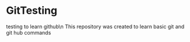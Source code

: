 # GitTesting
testing to learn github\n
This repository was created to learn basic git and git hub commands
